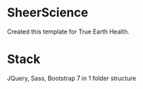 # SheerScience
Created this template for True Earth Health.
# Stack
JQuery, Sass, Bootstrap 
7 in 1 folder structure